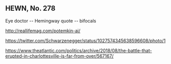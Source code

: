 ## HEWN, No. 278

Eye doctor -- Hemingway quote -- bifocals

http://reallifemag.com/potemkin-ai/

https://twitter.com/Schwarzenegger/status/1027574345638596608/photo/1

https://www.theatlantic.com/politics/archive/2018/08/the-battle-that-erupted-in-charlottesville-is-far-from-over/567167/
